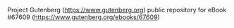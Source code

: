 Project Gutenberg (https://www.gutenberg.org) public repository for
eBook #67609 (https://www.gutenberg.org/ebooks/67609)
